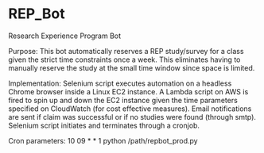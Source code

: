 # REP_Bot
Research Experience Program Bot

Purpose: 
This bot automatically reserves a REP study/survey for a class given the strict time constraints once a week. 
This eliminates having to manually reserve the study at the small time window since space is limited.

Implementation:
Selenium script executes automation on a headless Chrome browser inside a Linux EC2 instance.
A Lambda script on AWS is fired to spin up and down the EC2 instance given the time parameters specified on CloudWatch (for cost effective measures).
Email notifications are sent if claim was successful or if no studies were found (through smtp).
Selenium script initiates and terminates through a cronjob.

Cron parameters: 10 09 * * 1 python /path/repbot_prod.py
